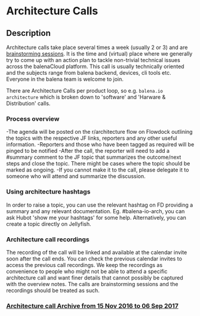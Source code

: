 # Architecture Calls

## Description

Architecture calls take place several times a week (usually 2 or 3) and are [brainstorming sessions](https://docs.google.com/document/d/1mHb-D2vJxufa8OZPU55V5WBIXuQ44MNL4fcXw52lEe8/view). It is the time and (virtual) place where we generally try to come up with an action plan to tackle non-trivial technical issues across the balenaCloud platform. This call is usually technically oriented and the subjects range from balena backend, devices, cli tools etc. Everyone in the balena team is welcome to join.

There are Architecture Calls per product loop, so e.g. `balena.io architecture` which is broken down to 'software' and 'Harware & Distribution' calls. 

### Process overview

-The agenda will be posted on the r/architecture flow on Flowdock outlining the topics with the respective JF links, reporters and any other useful information. 
-Reporters and those who have been tagged as required will be pinged to be notified
-After the call, the reporter will need to add a #summary comment to the JF topic that summarizes the outcome/next steps and close the topic. There might be cases where the topic should be marked as ongoing. 
-If you cannot make it to the call, please delegate it to someone who will attend and summarize the discussion.

### Using architecture hashtags

In order to raise a topic, you can use the relevant hashtag on FD providing a summary and any relevant documentation. Eg. #balena-io-arch, you can ask Hubot 'show me your hashtags' for some help. Alternatively, you can create a topic directly on Jellyfish. 

### Architecture call recordings

The recording of the call will be linked and available at the calendar invite soon after the call ends. You can check the previous calendar invites to access the previous call recordings. We keep the recordings as convenience to people who might not be able to attend a specific architecture call and want finer details that cannot possibly be captured with the overview notes. The calls are brainstorming sessions and the recordings should be treated as such.

### [Architecture call Archive from 15 Nov 2016 to 06 Sep 2017](https://github.com/resin-io/hq/wiki/Architecture-Calls-Archive)